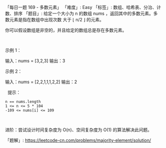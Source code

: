 「每日一题 169 - 多数元素」
「难度」: Easy
「标签」: 数组、哈希表、分治、计数、排序
「题目」: 给定一个大小为 n 的数组 nums ，返回其中的多数元素。多数元素是指在数组中出现次数 大于 ⌊ n/2 ⌋ 的元素。

你可以假设数组是非空的，并且给定的数组总是存在多数元素。

 

示例 1：

输入：nums = [3,2,3]
输出：3

示例 2：

输入：nums = [2,2,1,1,1,2,2]
输出：2


 
提示：


	n == nums.length
	1 <= n <= 5 * 104
	-109 <= nums[i] <= 109


 

进阶：尝试设计时间复杂度为 O(n)、空间复杂度为 O(1) 的算法解决此问题。


「题解」: https://leetcode-cn.com/problems/majority-element/solution/